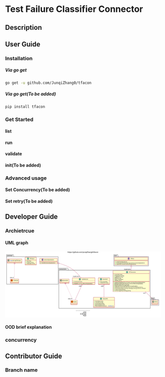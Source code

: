 # Test Failure Classifier Connector 

## Description

## User Guide
### Installation
##### Via go get
```bash
go get -u github.com/JunqiZhang0/tfacon
```
##### Via go get(To be added)
```bash
pip install tfacon
```
### Get Started
#### list
#### run
#### validate
#### init(To be added)
### Advanced usage
#### Set Concurrency(To be added)
#### Set retry(To be added)

## Developer Guide
### Archietrcue
#### UML graph
![uml](doc/image/tfacon_uml.svg)
#### OOD brief explanation
### concurrency

## Contributor Guide
### Branch name


